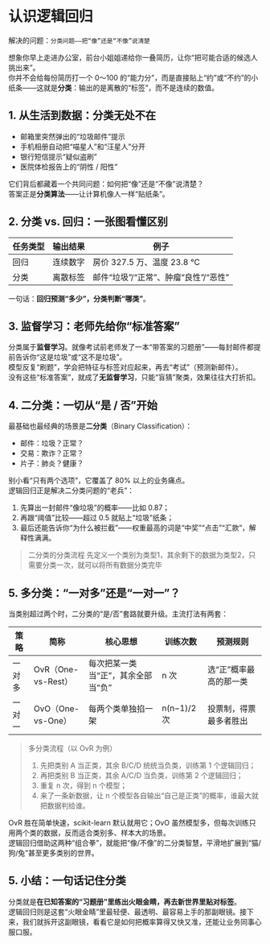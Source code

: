 # 认识逻辑回归

解决的问题：`分类问题——把“像”还是“不像”说清楚`

想象你早上走进办公室，前台小姐姐递给你一叠简历，让你“把可能合适的候选人挑出来”。  
你并不会给每份简历打一个 0～100 的“能力分”，而是直接贴上“约”或“不约”的小纸条——这就是**分类**：输出的是离散的“标签”，而不是连续的数值。

## 1. 从生活到数据：分类无处不在
- 邮箱里突然弹出的“垃圾邮件”提示  
- 手机相册自动把“喵星人”和“汪星人”分开  
- 银行短信提示“疑似盗刷”  
- 医院体检报告上的“阴性 / 阳性”  

它们背后都藏着一个共同问题：如何把“像”还是“不像”说清楚？  
答案正是**分类算法**——让计算机像人一样“贴纸条”。

## 2. 分类 vs. 回归：一张图看懂区别
| 任务类型 | 输出结果 | 例子 |
| --- | --- | --- |
| 回归 | 连续数字 | 房价 327.5 万、温度 23.8 ℃ |
| 分类 | 离散标签 | 邮件“垃圾”/“正常”、肿瘤“良性”/“恶性” |

一句话：**回归预测“多少”，分类判断“哪类”**。

## 3. 监督学习：老师先给你“标准答案”
分类属于**监督学习**。就像考试前老师发了一本“带答案的习题册”——每封邮件都提前告诉你“这是垃圾”或“这不是垃圾”。  
模型反复“刷题”，学会把特征与标签对应起来，再去“考试”（预测新邮件）。  
没有这些“标准答案”，就成了**无监督学习**，只能“盲猜”聚类，效果往往大打折扣。

## 4. 二分类：一切从“是 / 否”开始
最基础也最经典的场景是**二分类**（Binary Classification）：  
- 邮件：垃圾？正常？  
- 交易：欺诈？正常？  
- 片子：肺炎？健康？  

别小看“只有两个选项”，它覆盖了 80% 以上的业务痛点。  
逻辑回归正是解决二分类问题的“老兵”：  
1. 先算出一封邮件“像垃圾”的概率——比如 0.87；  
2. 再跟“阈值”比较——超过 0.5 就贴上“垃圾”纸条；  
3. 最后还能告诉你“为什么被拦截”——权重最高的词是“中奖”“点击”“汇款”，解释性满满。

> 二分类的分类流程
> 先定义一个类别为类型1，其余剩下的数据为类型2，只需要分类一次，就可以将所有数据分类完毕

## 5. 多分类：“一对多”还是“一对一”？

当类别超过两个时，二分类的“是/否”套路就要升级。主流打法有两套：

| 策略 | 简称 | 核心思想 | 训练次数 | 预测规则 |
| --- | --- | --- | --- | --- |
| 一对多 | OvR（One-vs-Rest） | 每次把某一类当“正”，其余全部当“负” | n 次 | 选“正”概率最高的那一类 |
| 一对一 | OvO（One-vs-One） | 每两个类单独掐一架 | n(n−1)/2 次 | 投票制，得票最多者胜出 |

> 多分类流程（以 OvR 为例）
> 1. 先把类别 A 当正类，其余 B/C/D 统统当负类，训练第 1 个逻辑回归；
> 2. 再把类别 B 当正类，其余 A/C/D 当负类，训练第 2 个逻辑回归；
> 3. 重复 n 次，得到 n 个模型；
> 4. 来了一条新数据，让 n 个模型各自输出“自己是正类”的概率，谁最大就把数据判给谁。

OvR 胜在简单快速，scikit-learn 默认就用它；OvO 虽然模型多，但每次训练只用两个类的数据，反而适合类别多、样本大的场景。  
逻辑回归借助这两种“组合拳”，就能把“像/不像”的二分类智慧，平滑地扩展到“猫/狗/兔”甚至更多类别的世界。

## 5. 小结：一句话记住分类
分类就是**在已知答案的“习题册”里练出火眼金睛，再去新世界里贴对标签**。  
逻辑回归则是这套“火眼金睛”里最轻便、最透明、最容易上手的那副眼镜。接下来，我们就拆开这副眼镜，看看它是如何把概率算得又快又准，还能让业务同事心服口服。
